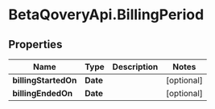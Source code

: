 # BetaQoveryApi.BillingPeriod

## Properties

Name | Type | Description | Notes
------------ | ------------- | ------------- | -------------
**billingStartedOn** | **Date** |  | [optional] 
**billingEndedOn** | **Date** |  | [optional] 


